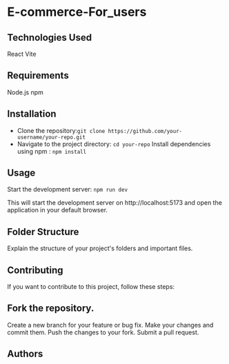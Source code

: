 # E-commerce-For_users


## Technologies Used
React
Vite


## Requirements
Node.js
npm 

## Installation
* Clone the repository:```git clone https://github.com/your-username/your-repo.git```
* Navigate to the project directory:
`cd your-repo`
Install dependencies using npm :
`npm install`

## Usage
Start the development server:
`npm run dev`

This will start the development server on http://localhost:5173 and open the application in your default browser.

## Folder Structure
Explain the structure of your project's folders and important files.

## Contributing
If you want to contribute to this project, follow these steps:

## Fork the repository.
Create a new branch for your feature or bug fix.
Make your changes and commit them.
Push the changes to your fork.
Submit a pull request.

## Authors


